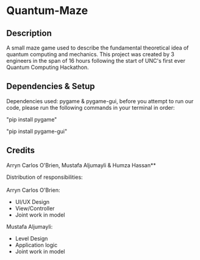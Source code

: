 # Quantum-Maze

## Description
A small maze game used to describe the fundamental theoretical idea of quantum computing and mechanics. This project was created by 3 engineers in the span of 16 hours following the start of UNC's first ever Quantum Computing Hackathon.

## Dependencies & Setup
Dependencies used: pygame & pygame-gui, before you attempt to run our code, please run the following commands in your terminal in order:

"pip install pygame"

"pip install pygame-gui"


## Credits
Arryn Carlos O'Brien, Mustafa Aljumayli & Humza Hassan**

Distribution of responsibilities:
<br><br>
Arryn Carlos O'Brien:

- UI/UX Design 
- View/Controller
- Joint work in model

Mustafa Aljumayli:

- Level Design
- Application logic
- Joint work in model
